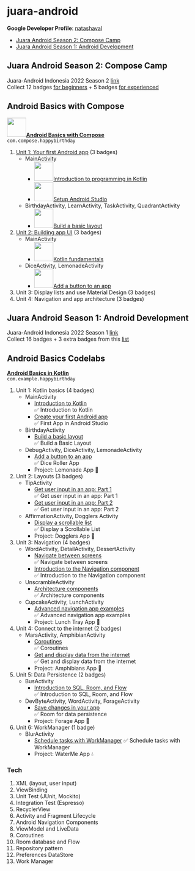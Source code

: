 # juara-android
**Google Developer Profile**: [natashaval](https://developers.google.com/profile/u/natashaval)
* [Juara Android Season 2: Compose Camp](#juara-android-season-2-com.compose-camp)
* [Juara Android Season 1: Android Development](#juara-android-season-1-android-development)

## Juara Android Season 2: Compose Camp
Juara-Android Indonesia 2022 Season 2 [link](https://gdg.community.dev/events/details/google-gdg-jakarta-presents-juaraandroid-season-2-onboarding/)  
Collect 12 badges [for beginners](https://developer.android.com/courses/android-basics-com.compose/course) + 5 badges [for experienced](https://developer.android.com/courses/jetpack-com.compose/course)

## Android Basics with Compose
**<img src="https://developer.android.com/courses/android-basics-compose/images/hero-assets/unit-logo.svg" width="50"/>[Android Basics with Compose](https://developer.android.com/courses/android-basics-com.compose/course)**  
`com.compose.happybirthday`
1. [Unit 1: Your first Android app](https://developer.android.com/courses/android-basics-compose/unit-1) (3 badges)
   * MainActivity
     * <img src="https://developers.google.com/profile/badges/playlists/android/android-basics-compose-unit-1-pathway-1/badge.svg" width="50" />[Introduction to programming in Kotlin](https://developer.android.com/courses/pathways/android-basics-compose-unit-1-pathway-1)
     * <img src="https://developers.google.com/profile/badges/playlists/android/android-basics-compose-unit-1-pathway-2/badge.svg" width="50" />[Setup Android Studio](https://developer.android.com/courses/pathways/android-basics-compose-unit-1-pathway-2)
   * BirthdayActivity, LearnActivity, TaskActivity, QuadrantActivity
     * <img src="https://developers.google.com/profile/badges/playlists/android/android-basics-compose-unit-1-pathway-3/badge.svg" width="50"/>[Build a basic layout](https://developer.android.com/courses/pathways/android-basics-compose-unit-1-pathway-3)
2. [Unit 2: Building app UI](https://developer.android.com/courses/android-basics-compose/unit-2) (3 badges)
   * MainActivity
       * <img src="https://developers.google.com/profile/badges/playlists/android/android-basics-compose-unit-2-pathway-1/badge.svg" width="50" />[Kotlin fundamentals](https://developer.android.com/courses/pathways/android-basics-compose-unit-2-pathway-1)
   * DiceActivity, LemonadeActivity
       * <img src="https://developers.google.com/profile/badges/playlists/android/android-basics-compose-unit-2-pathway-2/badge.svg" width="50" />[Add a button to an app](https://developer.android.com/courses/pathways/android-basics-compose-unit-2-pathway-2)
3. Unit 3: Display lists and use Material Design (3 badges)
4. Unit 4: Navigation and app architecture (3 badges)

## Juara Android Season 1: Android Development
Juara-Android Indonesia 2022 Season 1 [link](https://gdg.community.dev/events/details/google-gdg-jakarta-presents-info-session-juaraandroid-season-1/)  
Collect 16 badges + 3 extra badges from this [list](https://docs.google.com/spreadsheets/d/1wTOp7craI3UA1nBemw6HiSvKEZLzzW7lM0iT55M31xo/edit#gid=0)  


## Android Basics Codelabs
**[Android Basics in Kotlin](https://developer.android.com/courses/android-basics-kotlin/course)**  
`com.example.happybirthday`
1. Unit 1: Kotlin basics (4 badges)
    * MainActivity
        * [Introduction to Kotlin](https://developer.android.com/courses/pathways/android-basics-kotlin-one)  
          ✅ Introduction to Kotlin
        * [Create your first Android app](https://developer.android.com/courses/pathways/android-basics-kotlin-two)  
          ✅ First App in Android Studio
    * BirthdayActivity
        * [Build a basic layout](https://developer.android.com/courses/pathways/android-basics-kotlin-three)  
          ✅ Build a Basic Layout
    * DebugActivity, DiceActivity, LemonadeActivity
        * [Add a button to an app](https://developer.android.com/courses/pathways/android-basics-kotlin-four)  
          ✅ Dice Roller App
        * Project: Lemonade App 🍋
2. Unit 2: Layouts (3 badges)
    * TipActivity
        * [Get user input in an app: Part 1](https://developer.android.com/courses/pathways/android-basics-kotlin-unit-2-pathway-1)  
          ✅ Get user input in an app: Part 1
        * [Get user input in an app: Part 2](https://developer.android.com/courses/pathways/android-basics-kotlin-unit-2-pathway-2)  
          ✅ Get user input in an app: Part 2
    * AffirmationActivity, Dogglers Activity
        * [Display a scrollable list](https://developer.android.com/courses/pathways/android-basics-kotlin-unit-2-pathway-3)  
          ✅ Display a Scrollable List
        * Project: Dogglers App 🐶
3. Unit 3: Navigation (4 badges)
    * WordActivity, DetailActivity, DessertActivity
        * [Navigate between screens](https://developer.android.com/courses/pathways/android-basics-kotlin-unit-3-pathway-1)  
          ✅ Navigate between screens
        * [Introduction to the Navigation component](https://developer.android.com/courses/pathways/android-basics-kotlin-unit-3-pathway-2)  
          ✅ Introduction to the Navigation component
    * UnscrambleActivity
        * [Architecture components](https://developer.android.com/courses/pathways/android-basics-kotlin-unit-3-pathway-3)  
          ✅ Architecture components
    * CupcakeActivity, LunchActivity
        * [Advanced navigation app examples](https://developer.android.com/courses/pathways/android-basics-kotlin-unit-3-pathway-4)  
          ✅ Advanced navigation app examples
        * Project: Lunch Tray App 🍱
4. Unit 4: Connect to the internet (2 badges)
    * MarsActivity, AmphibianActivity
        * [Coroutines](https://developer.android.com/courses/pathways/android-basics-kotlin-unit-4-pathway-1)  
          ✅ Coroutines
        * [Get and display data from the internet](https://developer.android.com/courses/pathways/android-basics-kotlin-unit-4-pathway-2)  
          ✅ Get and display data from the internet
        * Project: Amphibians App 🐸
5. Unit 5: Data Persistence (2 badges)
    * BusActivity
        * [Introduction to SQL, Room, and Flow](https://developer.android.com/courses/pathways/android-basics-kotlin-unit-5-pathway-1)  
          ✅ Introduction to SQL, Room, and Flow
    * DevByteActivity, WordActivity, ForageActivity
        * [Save changes in your app](https://developer.android.com/courses/pathways/android-basics-kotlin-unit-5-pathway-2)  
          ✅ Room for data persistence
        * Project: Forage App 🍄
6. Unit 6: WorkManager (1 badge)
    * BlurActivity
        * [Schedule tasks with WorkManager](https://developer.android.com/courses/pathways/android-basics-kotlin-unit-6-pathway-1)
          ✅ Schedule tasks with WorkManager
        * Project: WaterMe App 💧

### Tech

1. XML (layout, user input)
2. ViewBinding
3. Unit Test (JUnit, Mockito)
4. Integration Test (Espresso)
5. RecyclerView
6. Activity and Fragment Lifecycle
7. Android Navigation Components
8. ViewModel and LiveData
9. Coroutines
10. Room database and Flow
11. Repository pattern
12. Preferences DataStore
13. Work Manager